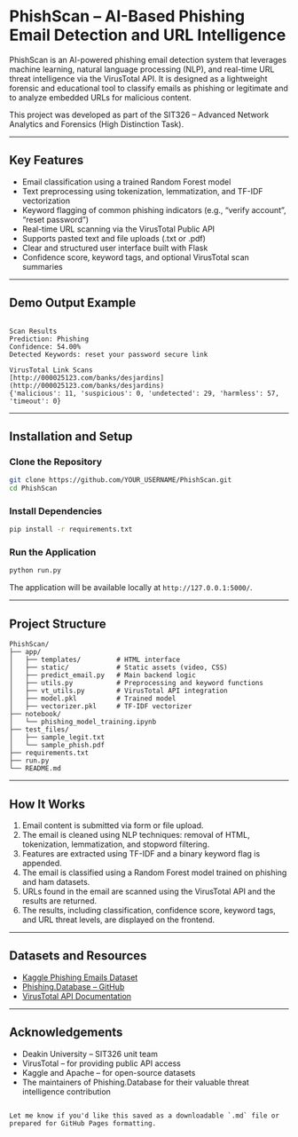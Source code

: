 # PhishScan – AI-Based Phishing Email Detection and URL Intelligence

PhishScan is an AI-powered phishing email detection system that leverages machine learning, natural language processing (NLP), and real-time URL threat intelligence via the VirusTotal API. It is designed as a lightweight forensic and educational tool to classify emails as phishing or legitimate and to analyze embedded URLs for malicious content.

This project was developed as part of the SIT326 – Advanced Network Analytics and Forensics (High Distinction Task).

---

## Key Features

- Email classification using a trained Random Forest model
- Text preprocessing using tokenization, lemmatization, and TF-IDF vectorization
- Keyword flagging of common phishing indicators (e.g., “verify account”, “reset password”)
- Real-time URL scanning via the VirusTotal Public API
- Supports pasted text and file uploads (.txt or .pdf)
- Clear and structured user interface built with Flask
- Confidence score, keyword tags, and optional VirusTotal scan summaries

---

## Demo Output Example

```

Scan Results
Prediction: Phishing
Confidence: 54.00%
Detected Keywords: reset your password secure link

VirusTotal Link Scans
[http://000025123.com/banks/desjardins](http://000025123.com/banks/desjardins)
{'malicious': 11, 'suspicious': 0, 'undetected': 29, 'harmless': 57, 'timeout': 0}

````

---

## Installation and Setup

### Clone the Repository

```bash
git clone https://github.com/YOUR_USERNAME/PhishScan.git
cd PhishScan
````

### Install Dependencies

```bash
pip install -r requirements.txt
```

### Run the Application

```bash
python run.py
```

The application will be available locally at `http://127.0.0.1:5000/`.

---

## Project Structure

```
PhishScan/
├── app/
│   ├── templates/         # HTML interface
│   ├── static/            # Static assets (video, CSS)
│   ├── predict_email.py   # Main backend logic
│   ├── utils.py           # Preprocessing and keyword functions
│   ├── vt_utils.py        # VirusTotal API integration
│   ├── model.pkl          # Trained model
│   ├── vectorizer.pkl     # TF-IDF vectorizer
├── notebook/
│   └── phishing_model_training.ipynb
├── test_files/
│   ├── sample_legit.txt
│   └── sample_phish.pdf
├── requirements.txt
├── run.py
└── README.md
```

---

## How It Works

1. Email content is submitted via form or file upload.
2. The email is cleaned using NLP techniques: removal of HTML, tokenization, lemmatization, and stopword filtering.
3. Features are extracted using TF-IDF and a binary keyword flag is appended.
4. The email is classified using a Random Forest model trained on phishing and ham datasets.
5. URLs found in the email are scanned using the VirusTotal API and the results are returned.
6. The results, including classification, confidence score, keyword tags, and URL threat levels, are displayed on the frontend.

---

## Datasets and Resources

* [Kaggle Phishing Emails Dataset](https://www.kaggle.com/datasets/subhajournal/phishingemails)
* [Phishing.Database – GitHub](https://github.com/Phishing-Database/Phishing.Database)
* [VirusTotal API Documentation](https://docs.virustotal.com/reference/overview)

---


## Acknowledgements

* Deakin University – SIT326 unit team
* VirusTotal – for providing public API access
* Kaggle and Apache – for open-source datasets
* The maintainers of Phishing.Database for their valuable threat intelligence contribution

```

Let me know if you'd like this saved as a downloadable `.md` file or prepared for GitHub Pages formatting.
```
